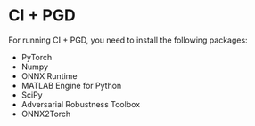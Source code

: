 # CI + PGD

For running CI + PGD, you need to install the following packages:
- PyTorch
- Numpy
- ONNX Runtime
- MATLAB Engine for Python
- SciPy
- Adversarial Robustness Toolbox
- ONNX2Torch